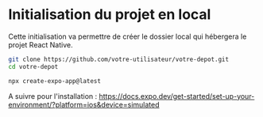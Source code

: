 # Initialisation du projet en local

Cette initialisation va permettre de créer le dossier local qui hébergera le projet React Native.

```bash
git clone https://github.com/votre-utilisateur/votre-depot.git
cd votre-depot

npx create-expo-app@latest
```

A suivre pour l'installation : <https://docs.expo.dev/get-started/set-up-your-environment/?platform=ios&device=simulated>